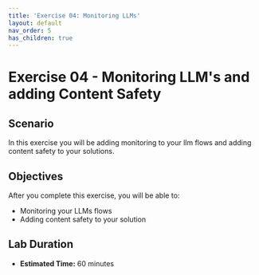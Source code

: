 ```yaml
---
title: 'Exercise 04: Monitoring LLMs'
layout: default
nav_order: 5
has_children: true
---
```


# Exercise 04 - Monitoring LLM's and adding Content Safety

##  Scenario

In this exercise you will be adding monitoring to your llm flows and adding content safety to your solutions.

## Objectives

After you complete this exercise, you will be able to:

* Monitoring your LLMs flows
* Adding content safety to your solution

## Lab Duration

* **Estimated Time:** 60 minutes
